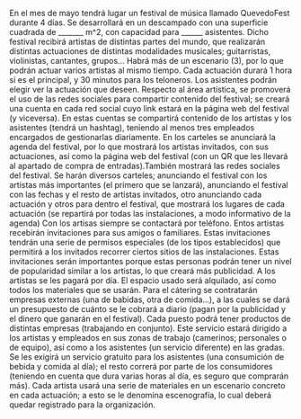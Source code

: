 En el mes de mayo tendrá lugar un festival de música llamado QuevedoFest durante 4 días. Se desarrollará en un descampado con una superficie cuadrada de _______ m^2, con capacidad para ______ asistentes.
Dicho festival recibirá artistas de distintas partes del mundo, que realizarán distintas actuaciones de distintas modalidades musicales; guitarristas, violinistas, cantantes, grupos...
Habrá más de un escenario (3), por lo que podrán actuar varios artistas al mismo tiempo. Cada actuación durará 1 hora si es el principal, y 30 minutos para los teloneros. Los asistentes podrán elegir ver la actuación que deseen.
Respecto al área artística, se promoverá el uso de las redes sociales para compartir contenido del festival; se creará una cuenta en cada red social cuyo link estará en la página web del festival (y viceversa). En estas cuentas se compartirá contenido de los artistas y los asistentes (tendrá un hashtag), teniendo al menos tres empleados encargados de gestionarlas diariamente. 
En los carteles se anunciará la agenda del festival, por lo que mostrará los artistas invitados, con sus actuaciones, así como la página web del festival (con un QR que les llevará al apartado de compra de entradas).También mostrará las redes sociales del festival. Se harán diversos carteles; anunciando el festival con los artistas más importantes (el primero que se lanzará), anunciando el festival con las fechas y el resto de artistas invitados, otro anunciando cada actuación y otros para dentro el festival, que mostrará los lugares de cada actuación (se repartirá por todas las instalaciones, a modo informativo de la agenda)
Con los artisas siempre se contactará por teléfono. Entos artistas recebirán invitaciones para sus amigos o familiares. Estas invitaciones tendrán una serie de permisos especiales (de los tipos establecidos) que permitirá a los invitados recorrer ciertos sitios de las instalaciones. Estas invitaciones serán importantes porque estas personas podrán tener un nivel de popularidad similar a los artistas, lo que creará más publicidad. A los artistas se les pagará por día. 
El espacio usado será alquilado, así como todos los materiales que se usarán. Para el cátering se contratarán empresas externas (una de babidas, otra de comida...), a las cuales se dará un presupuesto de cuánto se le cobrará a diario (pagan por la publicidad y el dinero que ganarán en el festival). Cada puesto podrá tener productos de distintas empresas (trabajando en conjunto). Este servicio estará dirigido a los artistas y empleados en sus zonas de trabajo (camerinos; personales o de equipo), así como a los asistentes (un servicio diferente) en las gradas. Se les exigirá un servicio gratuito para los asistentes (una consumición de bebida y comida al día); el resto correrá por parte de los consumidores (teniendo en cuenta que dura varias horas al día, es seguro que comprarán más).
Cada artista usará una serie de materiales en un escenario concreto en cada actuación; a esto se le denomina escenografía, lo cual deberá quedar registrado para la organización.